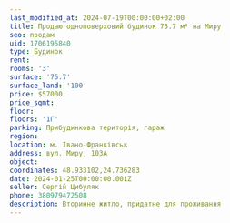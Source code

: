 ```yaml
---
last_modified_at: 2024-07-19T00:00:00+02:00
title: Продаю одноповерховий будинок 75.7 м² на Миру
seo: продам
uid: 1706195840
type: Будинок
rent:
rooms: '3'
surface: '75.7'
surface_land: '100'
price: $57000
price_sqmt:
floor:
floors: '1Г'
parking: Прибудинкова територія, гараж
region:
location: м. Івано-Франківськ
address: вул. Миру, 103А
object:
coordinates: 48.933102,24.736283
date: 2024-01-25T00:00:00.001Z
seller: Сергій Цибуляк
phone: 380979472508
description: Вторинне житло, придатне для проживання
---
```


